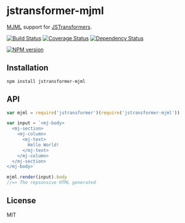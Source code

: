 # jstransformer-mjml

[MJML](https://github.com/mjmlio/mjml) support for [JSTransformers](http://github.com/jstransformers).

[![Build Status](https://img.shields.io/travis/jstransformers/jstransformer-mjml/master.svg)](https://travis-ci.org/jstransformers/jstransformer-mjml)
[![Coverage Status](https://img.shields.io/codecov/c/github/jstransformers/jstransformer-mjml/master.svg)](https://codecov.io/gh/jstransformers/jstransformer-mjml)
[![Dependency Status](https://img.shields.io/david/jstransformers/jstransformer-mjml/master.svg)](http://david-dm.org/jstransformers/jstransformer-mjml)

[![NPM version](https://img.shields.io/npm/v/jstransformer-mjml.svg)](https://www.npmjs.org/package/jstransformer-mjml)

## Installation

    npm install jstransformer-mjml

## API

```js
var mjml = require('jstransformer')(require('jstransformer-mjml'))

var input = `<mj-body>
  <mj-section>
    <mj-column>
      <mj-text>
        Hello World!
      </mj-text>
    </mj-column>
  </mj-section>
</mj-body>`

mjml.render(input).body
//=> The repsonsive HTML generated
```

## License

MIT
